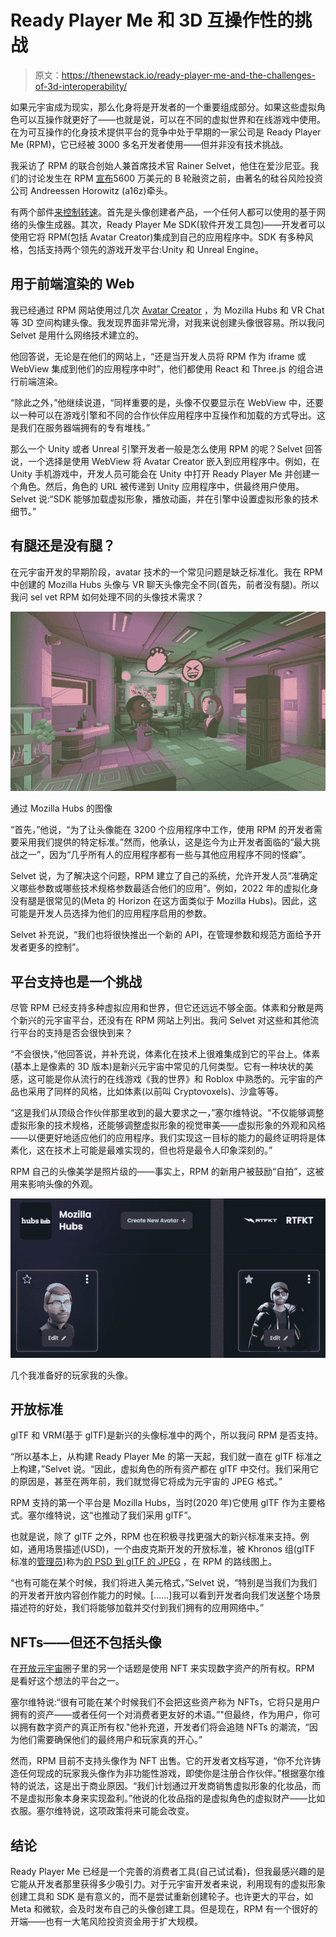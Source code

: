 # Ready Player Me 和 3D 互操作性的挑战

> 原文：<https://thenewstack.io/ready-player-me-and-the-challenges-of-3d-interoperability/>

如果元宇宙成为现实，那么化身将是开发者的一个重要组成部分。如果这些虚拟角色可以互操作就更好了——也就是说，可以在不同的虚拟世界和在线游戏中使用。在为可互操作的化身技术提供平台的竞争中处于早期的一家公司是 Ready Player Me (RPM)，它已经被 3000 多名开发者使用——但并非没有技术挑战。

我采访了 RPM 的联合创始人兼首席技术官 Rainer Selvet，他住在爱沙尼亚。我们的讨论发生在 RPM [宣布](https://blog.readyplayer.me/series-b-announcement-a16z/)5600 万美元的 B 轮融资之前，由著名的硅谷风险投资公司 Andreessen Horowitz (a16z)牵头。

有两个部件[来控制转速](https://docs.readyplayer.me/ready-player-me/)。首先是头像创建者产品，一个任何人都可以使用的基于网络的头像生成器。其次，Ready Player Me SDK(软件开发工具包)——开发者可以使用它将 RPM(包括 Avatar Creator)集成到自己的应用程序中。SDK 有多种风格，包括支持两个领先的游戏开发平台:Unity 和 Unreal Engine。

## 用于前端渲染的 Web

我已经通过 RPM 网站使用过几次 [Avatar Creator](https://readyplayer.me/) ，为 Mozilla Hubs 和 VR Chat 等 3D 空间构建头像。我发现界面非常光滑，对我来说创建头像很容易。所以我问 Selvet 是用什么网络技术建立的。

他回答说，无论是在他们的网站上，“还是当开发人员将 RPM 作为 iframe 或 WebView 集成到他们的应用程序中时”，他们都使用 React 和 Three.js 的组合进行前端渲染。

“除此之外，”他继续说道，“同样重要的是，头像不仅要显示在 WebView 中，还要以一种可以在游戏引擎和不同的合作伙伴应用程序中互操作和加载的方式导出。这是我们在服务器端拥有的专有堆栈。”

那么一个 Unity 或者 Unreal 引擎开发者一般是怎么使用 RPM 的呢？Selvet 回答说，一个选择是使用 WebView 将 Avatar Creator 嵌入到应用程序中。例如，在 Unity 手机游戏中，开发人员可能会在 Unity 中打开 Ready Player Me 并创建一个角色。然后，角色的 URL 被传递到 Unity 应用程序中，供最终用户使用。Selvet 说:“SDK 能够加载虚拟形象，播放动画，并在引擎中设置虚拟形象的技术细节。”

## 有腿还是没有腿？

在元宇宙开发的早期阶段，avatar 技术的一个常见问题是缺乏标准化。我在 RPM 中创建的 Mozilla Hubs 头像与 VR 聊天头像完全不同(首先，前者没有腿)。所以我问 sel vet RPM 如何处理不同的头像技术需求？

![Mozilla Hubs](img/85a7d53b3c9c2ae7445c7e530f832a45.png)

通过 Mozilla Hubs 的图像

“首先，”他说，“为了让头像能在 3200 个应用程序中工作，使用 RPM 的开发者需要采用我们提供的特定标准。”然而，他承认，这是迄今为止开发者面临的“最大挑战之一”，因为“几乎所有人的应用程序都有一些与其他应用程序不同的怪癖”。

Selvet 说，为了解决这个问题，RPM 建立了自己的系统，允许开发人员“准确定义哪些参数或哪些技术规格参数最适合他们的应用”。例如，2022 年的虚拟化身没有腿是很常见的(Meta 的 Horizon 在这方面类似于 Mozilla Hubs)。因此，这可能是开发人员选择为他们的应用程序启用的参数。

Selvet 补充说，“我们也将很快推出一个新的 API，在管理参数和规范方面给予开发者更多的控制”。

## 平台支持也是一个挑战

尽管 RPM 已经支持多种虚拟应用和世界，但它还远远不够全面。体素和分散是两个新兴的元宇宙平台，还没有在 RPM 网站上列出。我问 Selvet 对这些和其他流行平台的支持是否会很快到来？

“不会很快，”他回答说，并补充说，体素化在技术上很难集成到它的平台上。体素(基本上是像素的 3D 版本)是新兴元宇宙中常见的几何类型。它有一种块状的美感，这可能是你从流行的在线游戏《我的世界》和 Roblox 中熟悉的。元宇宙的产品也采用了同样的风格，比如体素(以前叫 Cryptovoxels)、沙盒等等。

“这是我们从顶级合作伙伴那里收到的最大要求之一，”塞尔维特说。“不仅能够调整虚拟形象的技术规格，还能够调整虚拟形象的视觉审美——虚拟形象的外观和风格——以便更好地适应他们的应用程序。我们实现这一目标的能力的最终证明将是体素化，这在技术上可能是最难实现的，但也将是最令人印象深刻的。”

RPM 自己的头像美学是照片级的——事实上，RPM 的新用户被鼓励“自拍”，这被用来影响头像的外观。

![Ready Player Me](img/97e7f4119a2f2b23659fe13913900fc7.png)

几个我准备好的玩家我的头像。

## 开放标准

glTF 和 VRM(基于 glTF)是新兴的头像标准中的两个，所以我问 RPM 是否支持。

“所以基本上，从构建 Ready Player Me 的第一天起，我们就一直在 glTF 标准之上构建，”Selvet 说。“因此，虚拟角色的所有资产都在 glTF 中交付。我们采用它的原因是，甚至在两年前，我们就觉得它将成为元宇宙的 JPEG 格式。”

RPM 支持的第一个平台是 Mozilla Hubs，当时(2020 年)它使用 glTF 作为主要格式。塞尔维特说，这“也推动了我们采用 glTF”。

也就是说，除了 glTF 之外，RPM 也在积极寻找更强大的新兴标准来支持。例如，通用场景描述(USD)，一个由皮克斯开发的开放标准，被 Khronos 组(glTF 标准的[管理员](https://www.khronos.org/gltf/))称为[的 PSD 到 glTF 的 JPEG](https://thenewstack.io/metaverse-standards-forum/) ，在 RPM 的路线图上。

“也有可能在某个时候，我们将进入美元格式，”Selvet 说，“特别是当我们为我们的开发者开放内容创作能力的时候。[……]我可以看到开发者向我们发送整个场景描述符的好处，我们将能够加载并交付到我们拥有的应用网络中。”

## NFTs——但还不包括头像

在[开放元宇宙](https://thenewstack.io/how-the-open-metaverse-will-transform-our-online-identities/)圈子里的另一个话题是使用 NFT 来实现数字资产的所有权。RPM 是看好这个想法的平台之一。

塞尔维特说:“很有可能在某个时候我们不会把这些资产称为 NFTs，它将只是用户拥有的资产——或者任何一个对消费者更友好的术语。”"但最终，作为用户，你可以拥有数字资产的真正所有权."他补充道，开发者们将会追随 NFTs 的潮流，“因为他们需要确保他们的最终用户和玩家真的开心。”

然而，RPM 目前不支持头像作为 NFT 出售。它的开发者文档写道，“你不允许铸造任何现成的玩家我头像作为非功能性游戏，即使你是注册合作伙伴。”根据塞尔维特的说法，这是出于商业原因。“我们计划通过开发商销售虚拟形象的化妆品，而不是虚拟形象本身来实现盈利。”他说的化妆品指的是虚拟角色的虚拟财产——比如衣服。塞尔维特说，这项政策将来可能会改变。

## 结论

Ready Player Me 已经是一个完善的消费者工具(自己试试看)，但我最感兴趣的是它能从开发者那里获得多少吸引力。对于元宇宙开发者来说，利用现有的虚拟形象创建工具和 SDK 是有意义的，而不是尝试重新创建轮子。也许更大的平台，如 Meta 和微软，会及时发布自己的头像创建工具。但是现在，RPM 有一个很好的开端——也有一大笔风险投资资金用于扩大规模。

<svg xmlns:xlink="http://www.w3.org/1999/xlink" viewBox="0 0 68 31" version="1.1"><title>Group</title> <desc>Created with Sketch.</desc></svg>